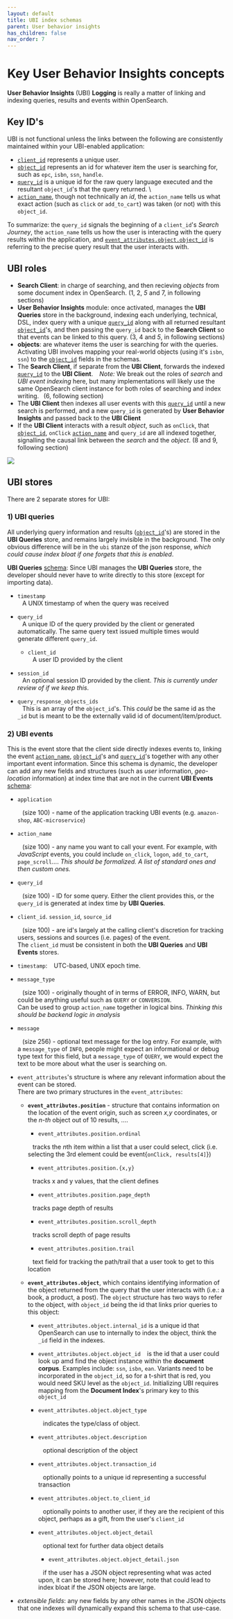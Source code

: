 ```yaml
---
layout: default
title: UBI index schemas
parent: User behavior insights
has_children: false
nav_order: 7
---
```


# Key User Behavior Insights concepts
**User Behavior Insights** (UBI) **Logging** is really a matter of linking and indexing queries, results and events within OpenSearch.
## Key ID's
UBI is not functional unless the links between the following are consistently maintained within your UBI-enabled application:

- [`client_id`](#client_id) represents a unique user.  
- [`object_id`](#object_id) represents an id for whatever item the user is searching for, such as `epc`, `isbn`, `ssn`, `handle`.
- [`query_id`](#query_id) is a unique id for the raw query language executed and the resultant `object_id`'s that the query returned.   \
- [`action_name`](#action_name), though not technically an *id*, the `action_name` tells us what exact action (such as `click` or `add_to_cart`) was taken (or not) with this `object_id`.

To summarize: the `query_id` signals the beginning of a `client_id`'s *Search Journey*, the `action_name` tells us how the user is interacting with the query results within the application, and [`event_attributes.object.object_id`](#object_id) is referring to the precise query result that the user interacts with.

## UBI roles
- **Search Client**: in charge of searching, and then recieving *objects* from some document index in OpenSearch.
 (1, 2, *5* and 7, in following sections)
- **User Behavior Insights** module: once activated, manages the **UBI Queries** store in the background, indexing each underlying, technical, DSL, index query with a unique [`query_id`](#query_id) along with all returned resultant [`object_id`](#object_id)'s, and then passing the `query_id` back to the **Search Client** so that events can be linked to this query.
  (3, 4 and *5*, in following sections)
- **objects**: are whatever items the user is searching for with the queries. Activating UBI involves mapping your real-world objects (using it's `isbn`, `ssn`) to the [`object_id`](#object_id) fields in the schemas.
- The **Search Client**, if separate from the **UBI Client**, forwards the indexed [`query_id`](#query_id) to the **UBI Client**.
  &ensp; *Note:* We break out the roles of *search* and *UBI event indexing* here, but many implementations will likely use the same OpenSearch client instance for both roles of searching and index writing. 
  &ensp;(6, following section)
- The **UBI Client** then indexes all user events with this [`query_id`](#query_id) until a new search is performed, and a new `query_id` is generated by **User Behavior Insights** and passed back to the **UBI Client**
- If the **UBI Client** interacts with a result *object*, such as `onClick`, that [`object_id`](#object_id), `onClick` [`action_name`](#action_name) and `query_id` are all indexed together, signalling the causal link between the *search* and the *object*.
  (8 and 9, following section)


<img src="{{site.url}}{{site.baseurl}}/images/ubi/ubi-schema-interactions.png" />

## UBI stores
There are 2 separate stores for UBI:
### 1) **UBI queries**
All underlying query information and results ([`object_id`](#object_id)'s) are stored in the **UBI Queries** store, and remains largely invisible in the background.
The only obvious difference will be in the `ubi` stanze of the json response, *which could cause index bloat if one forgets that this is enabled*. 

**UBI Queries** [schema](https://github.com/o19s/opensearch-ubi/tree/2.14.0/src/main/resources/queries-mapping.json):
Since UBI manages the **UBI Queries** store, the developer should never have to write directly to this store (except for importing data).

- `timestamp`  
	&ensp; A UNIX timestamp of when the query was received

- `query_id`  	
	&ensp; A unique ID of the query provided by the client or generated automatically. The same query text issued multiple times would generate different `query_id`.  
	
	- `client_id`    
		&ensp; A user ID provided by the client

- `session_id`    
		&ensp; An optional session ID provided by the client.   _This is currently under review of if we keep this_.

- `query_response_objects_ids`  	
	&ensp; This is an array of the `object_id`'s.   This *could* be the same id as the `_id` but is meant to be the externally valid id of document/item/product.



### 2) **UBI events**
This is the event store that the client side directly indexes events to, linking the event [`action_name`](#action_name), [`object_id`](#object_id)'s and [`query_id`](#query_id)'s together with any other important event information.
Since this schema is dynamic, the developer can add any new fields and structures (such as *user* information, *geo-location* information) at index time that are not in the current **UBI Events** [schema](https://github.com/o19s/opensearch-ubi/tree/2.14.0/src/main/resources/events-mapping.json):
- `application` 
  <p id="application">
	
  &ensp; (size 100) - name of the application tracking UBI events (e.g. `amazon-shop`, `ABC-microservice`)
- `action_name` 
  <p id="action_name">
	
  &ensp; (size 100) - any name you want to call your event.  For example, with *JavaScript* events, you could include  `on_click`, `logon`, `add_to_cart`, `page_scroll`....   _This should be formalized.  A list of standard ones and then custom ones._   

- `query_id`  
  <p id="query_id">

	&ensp;  (size 100) - ID for some query.  Either the client provides this, or the `query_id` is generated at index time by **UBI Queries**.
- `client_id`. `session_id`, `source_id`  <p id="client_id">
  
	&ensp; (size 100) - are id's largely at the calling client's discretion for tracking users, sessions and sources (i.e. pages) of the event.  
	The `client_id` must be consistent in both the **UBI Queries** and **UBI Events** stores.

- `timestamp`: 
   &ensp; UTC-based, UNIX epoch time.

- `message_type`  
  
	&ensp; (size 100) - originally thought of in terms of ERROR, INFO, WARN, but could be anything useful such as `QUERY` or `CONVERSION`.  
	Can be used to group `action_name` together in logical bins.   _Thinking this should be backend logic in analysis_

- `message`  
  
	&ensp; (size 256) - optional text message for the log entry.  For example, with a `message_type` of `INFO`, people might expect an informational or debug type text for this field, but a `message_type` of `QUERY`, we would expect the text to be more about what the user is searching on.


- `event_attributes`'s structure is where any relevant information about the event can be stored.   
  There are two primary structures in the `event_attributes`:
  - **`event_attributes.position`** - structure that contains information on the location of the event origin, such as screen *x,y* coordinates, or the *n-th* object out of 10 results, ....
  
      - `event_attributes.position.ordinal`  
    
    &ensp; tracks the *n*th item within a list that a user could select, click (i.e. selecting the 3rd element could be event{`onClick, results[4]`})

    - `event_attributes.position.{x,y}`  
    
    &ensp; tracks x and y values, that the client defines

    - `event_attributes.position.page_depth`  
    
    &ensp; tracks page depth of results

    - `event_attributes.position.scroll_depth`  
    
    &ensp; tracks scroll depth of page results

    - `event_attributes.position.trail`  
    
    &ensp; text field for tracking the path/trail that a user took to get to this location
    
    <p id="object_id">

   - **`event_attributes.object`**, which contains identifying information of the object returned from the query that the user interacts with (i.e.: a book, a product, a post).
      The `object` structure has two ways to refer to the object, with `object_id` being the id that links prior queries to this object:
    
        - `event_attributes.object.internal_id` is a unique id that OpenSearch can use to internally to index the object, think the `_id` field in the indexes.
        - `event_attributes.object.object_id` 
        &ensp; is the id that a user could look up amd find the object instance within the **document corpus**.  Examples include: `ssn`, `isbn`, `ean`.   Variants need to be incorporated in the `object_id`, so for a t-shirt that is red, you would need SKU level as the `object_id`.
        Initializing UBI requires mapping from the **Document Index**'s primary key to this `object_id`

      - `event_attributes.object.object_type`
      
    	&ensp; indicates the type/class of object.   

      - `event_attributes.object.description`  
      
    	&ensp; optional description of the object
      
      - `event_attributes.object.transaction_id`  
      
    	&ensp; optionally points to a unique id representing a successful transaction
      
      - `event_attributes.object.to_client_id`  
    	
    	&ensp; optionally points to another user, if they are the recipient of this object, perhaps as a gift, from the user's `client_id`
      - `event_attributes.object.object_detail` 
    	
    	&ensp; optional text for further data object details
    	 
    	  - `event_attributes.object.object_detail.json`  
      
    	&ensp; if the user has a JSON object representing what was acted upon, it can be stored here; however, note that could lead to index bloat if the JSON objects are large.
- *extensible fields*: any new fields by any other names in the JSON objects that one indexes will dynamically expand this schema to that use-case.
